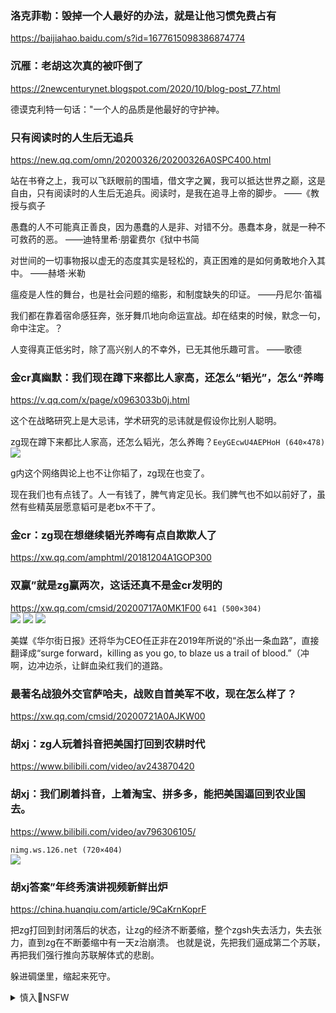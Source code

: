 ### 洛克菲勒：毁掉一个人最好的办法，就是让他习惯免费占有
https://baijiahao.baidu.com/s?id=1677615098386874774

### 沉雁：老胡这次真的被吓倒了
https://2newcenturynet.blogspot.com/2020/10/blog-post_77.html

德谟克利特一句话："一个人的品质是他最好的守护神。

### 只有阅读时的人生后无追兵
https://new.qq.com/omn/20200326/20200326A0SPC400.html

站在书脊之上，我可以飞跃眼前的围墙，借文字之翼，我可以抵达世界之巅，这是自由，只有阅读时的人生后无追兵。阅读时，是我在追寻上帝的脚步。
——《教授与疯子

愚蠢的人不可能真正善良，因为愚蠢的人是非、对错不分。愚蠢本身，就是一种不可救药的恶。
——迪特里希·朋霍费尔《狱中书简

对世间的一切事物报以虚无的态度其实是轻松的，真正困难的是如何勇敢地介入其中。
——赫塔·米勒

瘟疫是人性的舞台，也是社会问题的缩影，和制度缺失的印证。
——丹尼尔·笛福

我们都在靠着宿命感狂奔，张牙舞爪地向命运宣战。却在结束的时候，默念一句，命中注定。？

人变得真正低劣时，除了高兴别人的不幸外，已无其他乐趣可言。
——歌德

### 金cr真幽默：我们现在蹲下来都比人家高，还怎么“韬光”，怎么“养晦
https://v.qq.com/x/page/x0963033b0j.html

这个在战略研究上是大忌讳，学术研究的忌讳就是假设你比别人聪明。

zg现在蹲下来都比人家高，还怎么韬光，怎么养晦？`EeyGEcwU4AEPHoH (640×478)`<br>
![](https://pbs.twimg.com/media/EeyGEcwU4AEPHoH?format=jpg&name=orig)

g内这个网络舆论上也不让你韬了，zg现在也变了。

现在我们也有点钱了。人一有钱了，脾气肯定见长。我们脾气也不如以前好了，虽然有些精英层愿意韬可是老bx不干了。

### 金cr：zg现在想继续韬光养晦有点自欺欺人了
https://xw.qq.com/amphtml/20181204A1GOP300

### 双赢”就是zg赢两次，这话还真不是金cr发明的
https://xw.qq.com/cmsid/20200717A0MK1F00
`641 (500×304)`<br>
![](https://inews.gtimg.com/newsapp_bt/0/12105007630/)
![](https://inews.gtimg.com/newsapp_bt/0/12105007630/)
![](https://inews.gtimg.com/newsapp_bt/0/12105007634/)

美媒《华尔街日报》还将华为CEO任正非在2019年所说的“杀出一条血路”，直接翻译成“surge forward，killing as you go, to blaze us a trail of blood.”（冲啊，边冲边杀，让鲜血染红我们的道路。

### 最著名战狼外交官萨哈夫，战败自首美军不收，现在怎么样了？
https://xw.qq.com/cmsid/20200721A0AJKW00

### 胡xj：zg人玩着抖音把美国打回到农耕时代
https://www.bilibili.com/video/av243870420

### 胡xj：我们刷着抖音，上着淘宝、拼多多，能把美国逼回到农业国去。
https://www.bilibili.com/video/av796306105/

`nimg.ws.126.net (720×404)`<br>
![](https://nimg.ws.126.net/?url=http%3A%2F%2Fvideoimg.ws.126.net%2Fcover%2F20200707%2Fp9AYsizmc_cover.jpg&thumbnail=750x2147483647&quality=75&type=jpg)

### 胡xj答案”年终秀演讲视频新鲜出炉
https://china.huanqiu.com/article/9CaKrnKoprF

把zg打回到封闭落后的状态，让zg的经济不断萎缩，整个zgsh失去活力，失去张力，直到zg在不断萎缩中有一天z治崩溃。 也就是说，先把我们逼成第二个苏联，再把我们强行推向苏联解体式的悲剧。

躲进碉堡里，缩起来死守。

<details><summary>慎入🔞NSFW</summary>

Not Safe For Work
![](https://upload.wikimedia.org/wikipedia/commons/thumb/d/d3/Biohazard_Symbol_Specification.png/210px-Biohazard_Symbol_Specification.png)

<details><summary><b>风险自理Use At Your Own Risk🈲</summary>

野山：双赢=zg赢两次。共嬴=g产d嬴。合作：合计把美国做掉
、讲宾：金火
`EeyGEcwVoAAEvdv (640×698)`<br>
![](https://pbs.twimg.com/media/EeyGEcwVoAAEvdv?format=jpg&name=orig)

### 驻h记者：在zg所有话题都是敏感话题
https://www.rfa.org/mandarin/yataibaodao/meiti/bx-09302020134229.html

安德里尼称，zg的g有媒体长期以来受zg当局管控，缺乏独立性和客观性。

他说：“无论是新闻还是教科书里，每一条信息能够传达给公众都是经过严格审查和精心设计的。g有媒体一直以来传达的信息都是基于zg伟大，zgg产d伟大，其他g家很糟糕’的理念。

##### 报告：疑似与zg有关的脸书账号干预美大选
https://www.rfa.org/mandarin/yataibaodao/meiti/rc-10012020135413.html
FakeFace`ex0609a.jpg (622×355)`<br>
![](https://www.rfa.org/mandarin/yataibaodao/meiti/rc-10012020135413.html/ex0609a.jpg)

</details>
</details>
